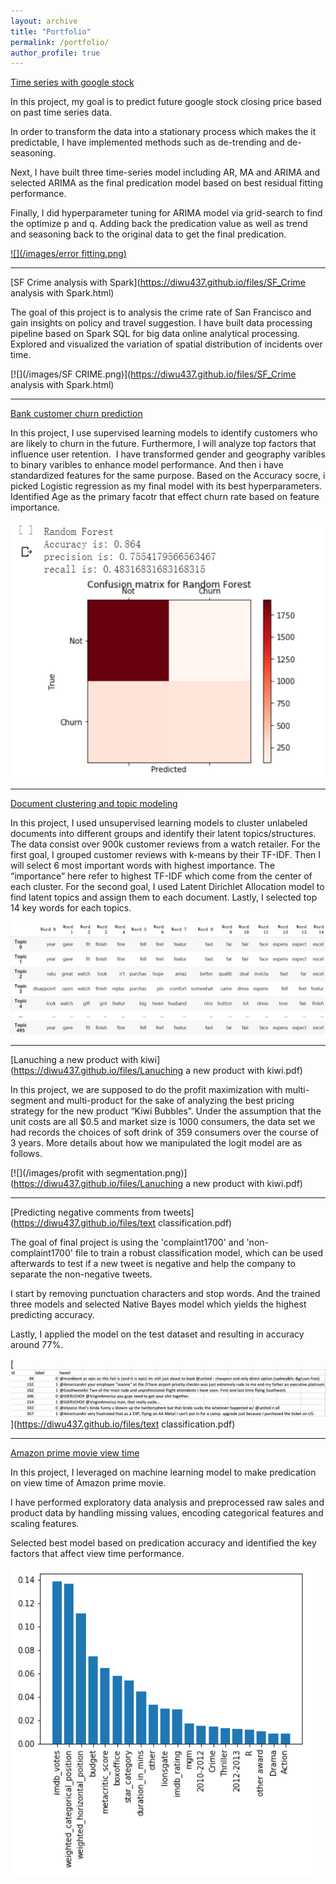 ```yaml
---
layout: archive
title: "Portfolio"
permalink: /portfolio/
author_profile: true
---
```


[Time series with google stock](https://github.com/diwu437/diwu-github.io/blob/master/TimeSeries_with_Google_Stock.ipynb)

In this project, my goal is to predict future google stock closing price based on past time series data. 

In order to transform the data into a stationary process which makes the it predictable, I have implemented methods such as de-trending and de-seasoning. 

Next, I have built three time-series model including AR, MA and ARIMA and selected ARIMA as the final predication model based on best residual fitting performance. 

Finally, I did hyperparameter tuning for ARIMA model via grid-search to find the optimize p and q. Adding back the predication value as well as trend and seasoning back to the original data to get the final predication. 

[![](/images/error fitting.png)](https://github.com/diwu437/diwu-github.io/blob/master/TimeSeries_with_Google_Stock.ipynb)

--- 

[SF Crime analysis with Spark](https://diwu437.github.io/files/SF_Crime analysis with Spark.html)

The goal of this project is to analysis the crime rate of San Francisco and gain insights on policy and travel suggestion. I have built data processing pipeline based on Spark SQL for big data online analytical processing. Explored and visualized the variation of spatial distribution of incidents over time. 

[![](/images/SF CRIME.png)](https://diwu437.github.io/files/SF_Crime analysis with Spark.html)

--- 

[Bank customer churn prediction](https://github.com/diwu437/diwu-github.io/blob/master/Bank_customer_churn_prediction.ipynb)

In this project, I use supervised learning models to identify customers who are likely to churn in the future. Furthermore, I will analyze top factors that influence user retention. 
I have transformed gender and geography varibles to binary varibles to enhance model performance. And then i have standardized features for the same purpose.
Based on the Accuracy socre, i picked Logistic regression as my final model with its best hyperparameters.
Identified Age as the primary facotr that effect churn rate based on feature importance.

[![](/images/1.png)](https://github.com/diwu437/diwu-github.io/blob/master/Bank_customer_churn_prediction.ipynb)

---

[Document clustering and topic modeling](https://github.com/diwu437/diwu-github.io/blob/master/Document_Clustering_and_Topic_Modeling_ipynb%E2%80%9D.ipynb)

In this project, I used unsupervised learning models to cluster unlabeled documents into different groups and identify their latent topics/structures.
The data consist over 900k customer reviews from a watch retailer. 
For the first goal, I grouped customer reviews with k-means by their TF-IDF. Then I will select 6 most important words with highest importance. The “importance” here refer to highest TF-IDF which come from the center of each cluster. 
For the second goal, I used Latent Dirichlet Allocation model to find latent topics and assign them to each document. Lastly, I selected top 14 key words for each topics.  

[![](/images/LDA.png)](https://github.com/diwu437/diwu-github.io/blob/master/Bank_customer_churn_prediction.ipynb)

---

[Lanuching a new product with kiwi](https://diwu437.github.io/files/Lanuching a new product with kiwi.pdf)

In this project, we are supposed to do the profit maximization with multi-segment and multi-product for the sake of analyzing the best pricing strategy for the new product “Kiwi Bubbles”. Under the assumption that the unit costs are all $0.5 and market size is 1000 consumers, the data set we had records the choices of soft drink of 359 consumers over the course of 3 years. More details about how we manipulated the logit model are as follows.

[![](/images/profit with segmentation.png)](https://diwu437.github.io/files/Lanuching a new product with kiwi.pdf)


---

[Predicting negative comments from tweets](https://diwu437.github.io/files/text classification.pdf)


The goal of final project is using the 'complaint1700' and 'non-complaint1700' file to train a robust classification model, which can be used afterwards to test if a new tweet is negative and help the company to separate the non-negative tweets. 

I start by removing punctuation characters and stop words. And the trained three models and selected Native Bayes model which yields the highest predicting accuracy.  

Lastly, I applied the model on the test dataset and resulting in accuracy around 77%.


[![](/images/text.png)](https://diwu437.github.io/files/text classification.pdf)


---

[Amazon prime movie view time](https://github.com/diwu437/diwu-github.io/blob/master/%E2%80%9CAmazon_prime_Movie_View_Time_Predication_ipynb%E2%80%9D.ipynb)

In this project, I leveraged on machine learning model to make predication on view time of Amazon prime movie.

I have performed exploratory data analysis and preprocessed raw sales and product data by handling missing values, encoding categorical features and scaling features. 

Selected best model based on predication accuracy and identified the key factors that affect view time performance.  

[![](/images/amazon1.png)](https://github.com/diwu437/diwu-github.io/blob/master/%E2%80%9CAmazon_prime_Movie_View_Time_Predication_ipynb%E2%80%9D.ipynb)